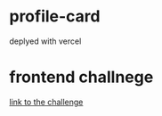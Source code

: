 # profile-card

deplyed with vercel

# frontend challnege

[link to the challenge](https://www.frontendmentor.io/solutions/grid-on-card-flex-on-stats-viewport-units-with-bg-position-25YtHENEr)
